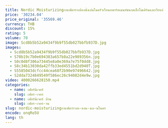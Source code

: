 ```yaml
---
title: Nordic Moisturizingกาแฟตารางห้องนั่งเล่นในครัวเรือนอพาร์ทเมนท์ขนาดเล็กโมเดิร์นและเรียบง่าย
price: '30234.04'
price_original: '35569.46'
currency: THB
discount: 15%
rating: 5
volume: 70
image: Scd8b5b52a9434f9b9f55db027bbfb937D.jpg
images:
  - Scd8b5b52a9434f9b9f55db027bbfb937D.jpg
  - S70b19c7b0e694383a657b8a22e989356n.jpg
  - S0c0d8f306a73445e8a0e369a7e75f0dd8.jpg
  - S8c34b13030da42ffb33ed4551bd2d940T.jpg
  - S5585043dcfcc44cea68f2b90e97496642.jpg
  - S2dda7324849549f586ec26c94082d4e9w.jpg
video: 4000266628150.mp4
categories:
  - name: เฟอร์นิเจอร์
    slug: เฟอร-เจอร
  - name: เฟอร์นิเจอร์ บ้าน
    slug: เฟอร-เจอร-าน
slug: nordic-moisturizingกาแฟตารางห-องน-งเล-นในคร
encode: onqRo5U
lang: th
---
```

  